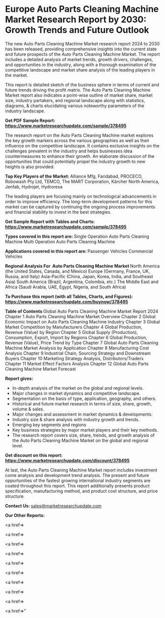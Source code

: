 # Europe Auto Parts Cleaning Machine Market Research Report by 2030: Growth Trends and Future Outlook

The new Auto Parts Cleaning Machine Market research report 2024 to 2030 has been released, providing comprehensive insights into the current state and future prospects of the Auto Parts Cleaning Machine Market. The report includes a detailed analysis of market trends, growth drivers, challenges, and opportunities in the industry, along with a thorough examination of the competitive landscape and market share analysis of the leading players in the market.

This report is detailed sketch of the business sphere in terms of current and future trends driving the profit matrix. The Auto Parts Cleaning Machine Market report also indicates a point-wise outline of market share, market size, industry partakers, and regional landscape along with statistics, diagrams, &amp; charts elucidating various noteworthy parameters of the industry landscape.

<strong><b>Get PDF Sample Report: <a href=https://www.marketresearchupdate.com/sample/378495>https://www.marketresearchupdate.com/sample/378495</a></b></strong>

The research report on the Auto Parts Cleaning Machine market explores the key growth markers across the various geographies as well as their influence on the competitive landscape. It contains exclusive insights on the challenges prevalent in the industry and helps businesses idea countermeasures to enhance their growth. An elaborate discussion of the opportunities that could potentially propel the industry growth to new heights is also provided.

<strong><b>Top Key Players of the Market:
</b></strong>Alliance Mfg, Faridabad, PROCECO, Robowash Pty Ltd, TEMCO, The MART Corporation, Kärcher North America, Jenfab, Hydrojet, Hydroresa<strong><b>
</b></strong>

The leading players are focusing mainly on technological advancements in order to improve efficiency. The long-term development patterns for this market can be captured by continuing the ongoing process improvements and financial stability to invest in the best strategies.

<strong><b>Get Sample Report with Tables and Charts: <a href=https://www.marketresearchupdate.com/sample/378495>https://www.marketresearchupdate.com/sample/378495</a></b></strong>

<strong><b>Types covered in this report are:
</b></strong>Single Operation Auto Parts Cleaning Machine
Multi Operation Auto Parts Cleaning Machine<strong><b>
</b></strong>

<strong><b>Applications covered in this report are:
</b></strong>Passenger Vehicles
Commercial Vehicles<strong><b>
</b></strong>

<strong><b>Regional Analysis For  Auto Parts Cleaning Machine Market</b></strong><strong><b>
</b></strong>North America (the United States, Canada, and Mexico)
Europe (Germany, France, UK, Russia, and Italy)
Asia-Pacific (China, Japan, Korea, India, and Southeast Asia)
South America (Brazil, Argentina, Colombia, etc.)
The Middle East and Africa (Saudi Arabia, UAE, Egypt, Nigeria, and South Africa)

<strong><b>To Purchase this report (with all Tables, Charts, and Figures): <a href=https://www.marketresearchupdate.com/buynow/378495>https://www.marketresearchupdate.com/buynow/378495</a></b></strong>

<strong><b>Table of Contents</b></strong><strong><b>
</b></strong>Global Auto Parts Cleaning Machine Market Report 2024
Chapter 1 Auto Parts Cleaning Machine Market Overview
Chapter 2 Global Economic Impact on Auto Parts Cleaning Machine Industry
Chapter 3 Global Market Competition by Manufacturers
Chapter 4 Global Production, Revenue (Value) by Region
Chapter 5 Global Supply (Production), Consumption, Export, Import by Regions
Chapter 6 Global Production, Revenue (Value), Price Trend by Type
Chapter 7 Global Auto Parts Cleaning Machine Market Analysis by Application
Chapter 8 Manufacturing Cost Analysis
Chapter 9 Industrial Chain, Sourcing Strategy and Downstream Buyers
Chapter 10 Marketing Strategy Analysis, Distributors/Traders
Chapter 11 Market Effect Factors Analysis
Chapter 12 Global Auto Parts Cleaning Machine Market Forecast

<strong><b>Report gives:</b></strong>

- In-depth analysis of the market on the global and regional levels.
- Major changes in market dynamics and competitive landscape.
- Segmentation on the basis of type, application, geography, and others.
- Historical and future market research in terms of size, share, growth, volume &amp; sales.
- Major changes and assessment in market dynamics &amp; developments.
- Industry size &amp; share analysis with industry growth and trends.
- Emerging key segments and regions
- Key business strategies by major market players and their key methods.
- The research report covers size, share, trends, and growth analysis of the Auto Parts Cleaning Machine Market on the global and regional level.

<strong><b>Get discount on this report: <a href=https://www.marketresearchupdate.com/discount/378495>https://www.marketresearchupdate.com/discount/378495</a></b></strong>

At last, the Auto Parts Cleaning Machine Market report includes investment come analysis and development trend analysis. The present and future opportunities of the fastest growing international industry segments are coated throughout this report. This report additionally presents product specification, manufacturing method, and product cost structure, and price structure.

<strong><b>Contact Us:
</b></strong>sales@marketresearchupdate.com

<strong>Our Other Reports:</strong>

<a href=></a>

<a href=></a>

<a href=></a>

<a href=></a>

<a href=></a>

<a href=></a>

<a href=></a>

<a href=></a>

<a href=></a>

<a href=></a>"
